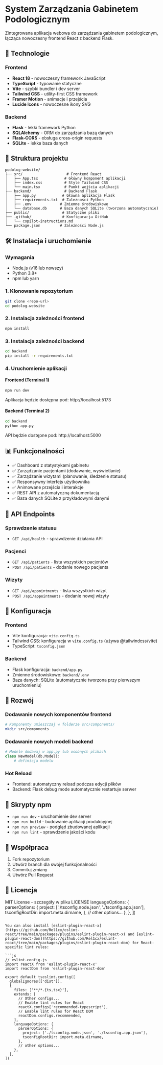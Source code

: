 # System Zarządzania Gabinetem Podologicznym

Zintegrowana aplikacja webowa do zarządzania gabinetem podologicznym, łącząca nowoczesny frontend React z backend Flask.

## 🚀 Technologie

### Frontend
- **React 18** - nowoczesny framework JavaScript
- **TypeScript** - typowanie statyczne
- **Vite** - szybki bundler i dev server
- **Tailwind CSS** - utility-first CSS framework
- **Framer Motion** - animacje i przejścia
- **Lucide Icons** - nowoczesne ikony SVG

### Backend
- **Flask** - lekki framework Python
- **SQLAlchemy** - ORM do zarządzania bazą danych
- **Flask-CORS** - obsługa cross-origin requests
- **SQLite** - lekka baza danych

## 📁 Struktura projektu

```
podolog-website/
├── src/                    # Frontend React
│   ├── App.tsx            # Główny komponent aplikacji
│   ├── index.css          # Style Tailwind CSS
│   └── main.tsx           # Punkt wejścia aplikacji
├── backend/               # Backend Flask
│   ├── app.py            # Główna aplikacja Flask
│   ├── requirements.txt  # Zależności Python
│   ├── .env             # Zmienne środowiskowe
│   └── database.db      # Baza danych SQLite (tworzona automatycznie)
├── public/               # Statyczne pliki
├── .github/              # Konfiguracja GitHub
│   └── copilot-instructions.md
└── package.json         # Zależności Node.js
```

## 🛠️ Instalacja i uruchomienie

### Wymagania
- Node.js (v16 lub nowszy)
- Python 3.8+
- npm lub yarn

### 1. Klonowanie repozytorium
```bash
git clone <repo-url>
cd podolog-website
```

### 2. Instalacja zależności frontend
```bash
npm install
```

### 3. Instalacja zależności backend
```bash
cd backend
pip install -r requirements.txt
```

### 4. Uruchomienie aplikacji

#### Frontend (Terminal 1)
```bash
npm run dev
```
Aplikacja będzie dostępna pod: http://localhost:5173

#### Backend (Terminal 2)
```bash
cd backend
python app.py
```
API będzie dostępne pod: http://localhost:5000

## 📊 Funkcjonalności

- ✅ Dashboard z statystykami gabinetu
- ✅ Zarządzanie pacjentami (dodawanie, wyświetlanie)
- ✅ Zarządzanie wizytami (planowanie, śledzenie statusu)
- ✅ Responsywny interfejs użytkownika
- ✅ Animowane przejścia i interakcje
- ✅ REST API z automatyczną dokumentacją
- ✅ Baza danych SQLite z przykładowymi danymi

## 🔌 API Endpoints

### Sprawdzenie statusu
- `GET /api/health` - sprawdzenie działania API

### Pacjenci
- `GET /api/patients` - lista wszystkich pacjentów
- `POST /api/patients` - dodanie nowego pacjenta

### Wizyty
- `GET /api/appointments` - lista wszystkich wizyt
- `POST /api/appointments` - dodanie nowej wizyty

## 🎨 Konfiguracja

### Frontend
- Vite konfiguracja: `vite.config.ts`
- Tailwind CSS: konfiguracja w `vite.config.ts` (używa @tailwindcss/vite)
- TypeScript: `tsconfig.json`

### Backend
- Flask konfiguracja: `backend/app.py`
- Zmienne środowiskowe: `backend/.env`
- Baza danych: SQLite (automatycznie tworzona przy pierwszym uruchomieniu)

## 🧪 Rozwój

### Dodawanie nowych komponentów frontend
```bash
# Komponenty umieszczaj w folderze src/components/
mkdir src/components
```

### Dodawanie nowych modeli backend
```python
# Modele dodawaj w app.py lub osobnych plikach
class NewModel(db.Model):
    # definicja modelu
```

### Hot Reload
- Frontend: automatyczny reload podczas edycji plików
- Backend: Flask debug mode automatycznie restartuje serwer

## 📝 Skrypty npm

- `npm run dev` - uruchomienie dev server
- `npm run build` - budowanie aplikacji produkcyjnej
- `npm run preview` - podgląd zbudowanej aplikacji
- `npm run lint` - sprawdzenie jakości kodu

## 🤝 Współpraca

1. Fork repozytorium
2. Utwórz branch dla swojej funkcjonalności
3. Commituj zmiany
4. Utwórz Pull Request

## 📄 Licencja

MIT License - szczegóły w pliku LICENSE
    languageOptions: {
      parserOptions: {
        project: ['./tsconfig.node.json', './tsconfig.app.json'],
        tsconfigRootDir: import.meta.dirname,
      },
      // other options...
    },
  },
])
```

You can also install [eslint-plugin-react-x](https://github.com/Rel1cx/eslint-react/tree/main/packages/plugins/eslint-plugin-react-x) and [eslint-plugin-react-dom](https://github.com/Rel1cx/eslint-react/tree/main/packages/plugins/eslint-plugin-react-dom) for React-specific lint rules:

```js
// eslint.config.js
import reactX from 'eslint-plugin-react-x'
import reactDom from 'eslint-plugin-react-dom'

export default tseslint.config([
  globalIgnores(['dist']),
  {
    files: ['**/*.{ts,tsx}'],
    extends: [
      // Other configs...
      // Enable lint rules for React
      reactX.configs['recommended-typescript'],
      // Enable lint rules for React DOM
      reactDom.configs.recommended,
    ],
    languageOptions: {
      parserOptions: {
        project: ['./tsconfig.node.json', './tsconfig.app.json'],
        tsconfigRootDir: import.meta.dirname,
      },
      // other options...
    },
  },
])
```
